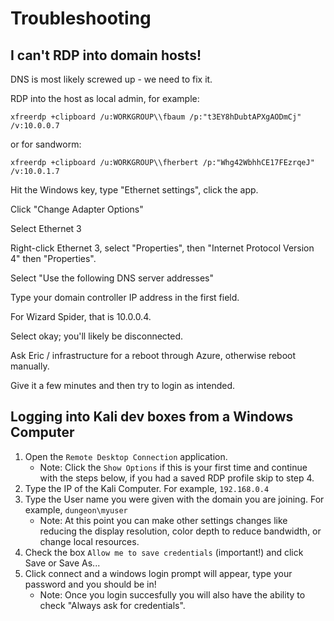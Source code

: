 # Troubleshooting

## I can't RDP into domain hosts!

DNS is most likely screwed up - we need to fix it.

RDP into the host as local admin, for example:

```
xfreerdp +clipboard /u:WORKGROUP\\fbaum /p:"t3EY8hDubtAPXgAODmCj" /v:10.0.0.7
```

or for sandworm:

```
xfreerdp +clipboard /u:WORKGROUP\\fherbert /p:"Whg42WbhhCE17FEzrqeJ" /v:10.0.1.7
```

Hit the Windows key, type "Ethernet settings", click the app.

Click "Change Adapter Options"

Select Ethernet 3

Right-click Ethernet 3, select "Properties", then "Internet Protocol Version 4" then "Properties".

Select "Use the following DNS server addresses"

Type your domain controller IP address in the first field.

For Wizard Spider, that is 10.0.0.4.

Select okay; you'll likely be disconnected.

Ask Eric / infrastructure for a reboot through Azure, otherwise reboot manually.

Give it a few minutes and then try to login as intended.

## Logging into Kali dev boxes from a Windows Computer

1) Open the `Remote Desktop Connection` application.
    - Note: Click the `Show Options` if this is your first time and continue with the steps below, if you had a saved RDP profile skip to step 4.
2) Type the IP of the Kali Computer. For example, `192.168.0.4`
3) Type the User name you were given with the domain you are joining. For example, `dungeon\myuser`
    - Note: At this point you can make other settings changes like reducing the display resolution, color depth to reduce bandwidth, or change local resources.
4) Check the box `Allow me to save credentials` (important!) and click Save or Save As... 
5) Click connect and a windows login prompt will appear, type your password and you should be in!
    - Note: Once you login succesfully you will also have the ability to check "Always ask for credentials".
